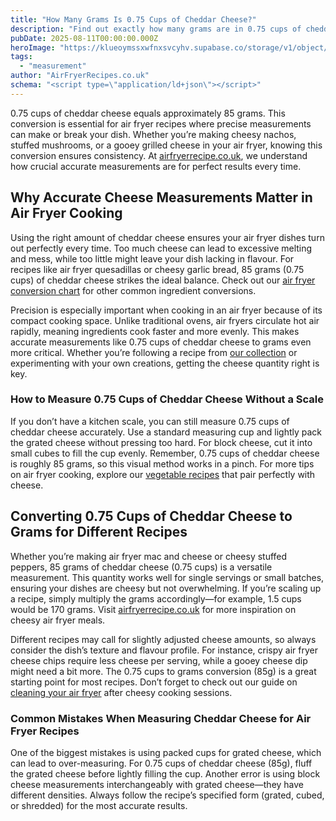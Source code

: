 ```yaml
---
title: "How Many Grams Is 0.75 Cups of Cheddar Cheese?"
description: "Find out exactly how many grams are in 0.75 cups of cheddar cheese for perfect air fryer recipes every time. No more guesswork!"
pubDate: 2025-08-11T00:00:00.000Z
heroImage: "https://klueoymssxwfnxsvcyhv.supabase.co/storage/v1/object/public/md/how-many-grams-is-0-75-cups-cheddar-cheese-059a4dc5.webp"
tags:
  - "measurement"
author: "AirFryerRecipes.co.uk"
schema: "<script type=\"application/ld+json\"></script>"
---
```


<p>0.75 cups of cheddar cheese equals approximately 85 grams. This conversion is essential for air fryer recipes where precise measurements can make or break your dish. Whether you’re making cheesy nachos, stuffed mushrooms, or a gooey grilled cheese in your air fryer, knowing this conversion ensures consistency. At <a href=https://www.airfryerrecipe.co.uk/>airfryerrecipe.co.uk</a>, we understand how crucial accurate measurements are for perfect results every time.</p>

<h2>Why Accurate Cheese Measurements Matter in Air Fryer Cooking</h2>  
<p>Using the right amount of cheddar cheese ensures your air fryer dishes turn out perfectly every time. Too much cheese can lead to excessive melting and mess, while too little might leave your dish lacking in flavour. For recipes like air fryer quesadillas or cheesy garlic bread, 85 grams (0.75 cups) of cheddar cheese strikes the ideal balance. Check out our <a href=https://www.airfryerrecipe.co.uk/air-fryer-conversion-chart>air fryer conversion chart</a> for other common ingredient conversions.</p>  
<p>Precision is especially important when cooking in an air fryer because of its compact cooking space. Unlike traditional ovens, air fryers circulate hot air rapidly, meaning ingredients cook faster and more evenly. This makes accurate measurements like 0.75 cups of cheddar cheese to grams even more critical. Whether you’re following a recipe from <a href=https://www.airfryerrecipe.co.uk/recipes>our collection</a> or experimenting with your own creations, getting the cheese quantity right is key.</p>

<h3>How to Measure 0.75 Cups of Cheddar Cheese Without a Scale</h3>  
<p>If you don’t have a kitchen scale, you can still measure 0.75 cups of cheddar cheese accurately. Use a standard measuring cup and lightly pack the grated cheese without pressing too hard. For block cheese, cut it into small cubes to fill the cup evenly. Remember, 0.75 cups of cheddar cheese is roughly 85 grams, so this visual method works in a pinch. For more tips on air fryer cooking, explore our <a href=https://www.airfryerrecipe.co.uk/recipe-category/vegetables>vegetable recipes</a> that pair perfectly with cheese.</p>

<h2>Converting 0.75 Cups of Cheddar Cheese to Grams for Different Recipes</h2>  
<p>Whether you’re making air fryer mac and cheese or cheesy stuffed peppers, 85 grams of cheddar cheese (0.75 cups) is a versatile measurement. This quantity works well for single servings or small batches, ensuring your dishes are cheesy but not overwhelming. If you’re scaling up a recipe, simply multiply the grams accordingly—for example, 1.5 cups would be 170 grams. Visit <a href=https://www.airfryerrecipe.co.uk/>airfryerrecipe.co.uk</a> for more inspiration on cheesy air fryer meals.</p>  
<p>Different recipes may call for slightly adjusted cheese amounts, so always consider the dish’s texture and flavour profile. For instance, crispy air fryer cheese chips require less cheese per serving, while a gooey cheese dip might need a bit more. The 0.75 cups to grams conversion (85g) is a great starting point for most recipes. Don’t forget to check out our guide on <a href=https://www.airfryerrecipe.co.uk/air-fryer-cleaner>cleaning your air fryer</a> after cheesy cooking sessions.</p>

<h3>Common Mistakes When Measuring Cheddar Cheese for Air Fryer Recipes</h3>  
<p>One of the biggest mistakes is using packed cups for grated cheese, which can lead to over-measuring. For 0.75 cups of cheddar cheese (85g), fluff the grated cheese before lightly filling the cup. Another error is using block cheese measurements interchangeably with grated cheese—they have different densities. Always follow the recipe’s specified form (grated, cubed, or shredded) for the most accurate results.</p>